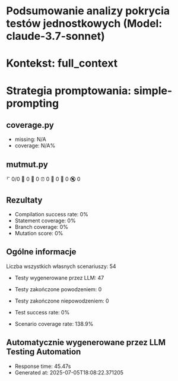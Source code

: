 # Podsumowanie analizy pokrycia testów jednostkowych (Model: claude-3.7-sonnet)
# Kontekst: full_context
# Strategia promptowania: simple-prompting

## coverage.py
- missing: N/A
- coverage: N/A%

## mutmut.py
⠋ 0/0  🎉 0 🫥 0  ⏰ 0  🤔 0  🙁 0  🔇 0

## Rezultaty
- Compilation success rate: 0%
- Statement coverage: 0%
- Branch coverage: 0%
- Mutation score: 0%

## Ogólne informacje

Liczba wszystkich własnych scenariuszy: 54

- Testy wygenerowane przez LLM: 47
- Testy zakończone powodzeniem: 0
- Testy zakończone niepowodzeniem: 0

- Test success rate: 0%
- Scenario coverage rate: 138.9%

## Automatycznie wygenerowane przez LLM Testing Automation
- Response time: 45.47s
- Generated at: 2025-07-05T18:08:22.371205

